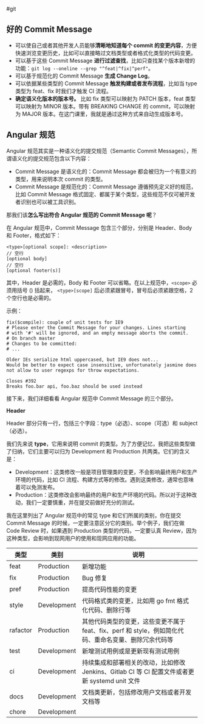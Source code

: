 #git

## 好的 Commit Message 

- 可以使自己或者其他开发人员能够**清晰地知道每个 commit 的变更内容**，方便快速浏览变更历史，比如可以直接略过文档类型或者格式化类型的代码变更。
- 可以基于这些 Commit Message **进行过滤查找**，比如只查找某个版本新增的功能：`git log --oneline --grep "^feat|^fix|^perf"`。
- 可以基于规范化的 Commit Message **生成 Change Log**。
- 可以依据某些类型的 Commit Message **触发构建或者发布流程**，比如当 type 类型为 feat、fix 时我们才触发 CI 流程。
- **确定语义化版本的版本号。** 比如 fix 类型可以映射为 PATCH 版本，feat 类型可以映射为 MINOR 版本。带有 BREAKING CHANGE 的 commit，可以映射为 MAJOR 版本。在这门课里，我就是通过这种方式来自动生成版本号。

##  Angular 规范

Angular 规范其实是一种语义化的提交规范（Semantic Commit Messages），所谓语义化的提交规范包含以下内容：

- Commit Message 是语义化的：Commit Message 都会被归为一个有意义的类型，用来说明本次 commit 的类型。
- Commit Message 是规范化的：Commit Message 遵循预先定义好的规范，比如 Commit Message 格式固定、都属于某个类型，这些规范不仅可被开发者识别也可以被工具识别。

那我们该**怎么写出符合 Angular 规范的 Commit Message 呢**？

在 Angular 规范中，Commit Message 包含三个部分，分别是 Header、Body 和 Footer，格式如下：

```
<type>[optional scope]: <description>
// 空行
[optional body]
// 空行
[optional footer(s)]
```

其中，Header 是必需的，Body 和 Footer 可以省略。在以上规范中，`<scope>` 必须用括号 () 括起来， `<type>[scope]` 后必须紧跟冒号，冒号后必须紧跟空格，2 个空行也是必需的。

示例：

```shell
fix($compile): couple of unit tests for IE9
# Please enter the Commit Message for your changes. Lines starting
# with '#' will be ignored, and an empty message aborts the commit.
# On branch master
# Changes to be committed:
# ...

Older IEs serialize html uppercased, but IE9 does not...
Would be better to expect case insensitive, unfortunately jasmine does
not allow to user regexps for throw expectations.

Closes #392
Breaks foo.bar api, foo.baz should be used instead
```

接下来，我们详细看看 Angular 规范中 Commit Message 的三个部分。

**Header**

Header 部分只有一行，包括三个字段：type（必选）、scope（可选）和 subject（必选）。

我们先来说 **type**，它用来说明 commit 的类型。为了方便记忆，我把这些类型做了归纳，它们主要可以归为 Development 和 Production 共两类。它们的含义是：

- Development：这类修改一般是项目管理类的变更，不会影响最终用户和生产环境的代码，比如 CI 流程、构建方式等的修改。遇到这类修改，通常也意味着可以免测发布。
- Production：这类修改会影响最终的用户和生产环境的代码。所以对于这种改动，我们一定要慎重，并在提交前做好充分的测试。
 
我在这里列出了 Angular 规范中的常见 type 和它们所属的类别，你在提交 Commit Message 的时候，一定要注意区分它的类别。举个例子，我们在做 Code Review 时，如果遇到 Production 类型的代码，一定要认真 Review，因为这种类型，会影响到现网用户的使用和现网应用的功能。

| 类型     | 类别        | 说明                                                                                                  |
| -------- | ----------- | ----------------------------------------------------------------------------------------------------- |
| feat     | Production  | 新增功能                                                                                              |
| fix      | Production  | Bug 修复                                                                                              |
| pref     | Production  | 提高代码性能的变更                                                                                    |
| style    | Development | 代码格式类的变更，比如用 go fmt 格式化代码、删除行等                                                  |
| rafactor | Production  | 其他代码类型的变更，这些变更不属于 feat、fix、perf 和 style，例如简化代码、重命名变量、删除冗余代码等 |
| test     | Development | 新增测试用例或是更新现有测试用例                                                                      |
| ci       | Development | 持续集成和部署相关的改动，比如修改 Jenkins、Gitlab CI 等 CI 配置文件或者更新 systemd unit 文件        |
| docs     | Development | 文档类更新，包括修改用户文档或者开发文档等                                                            |
| chore    | Development |                                                                                                       |




